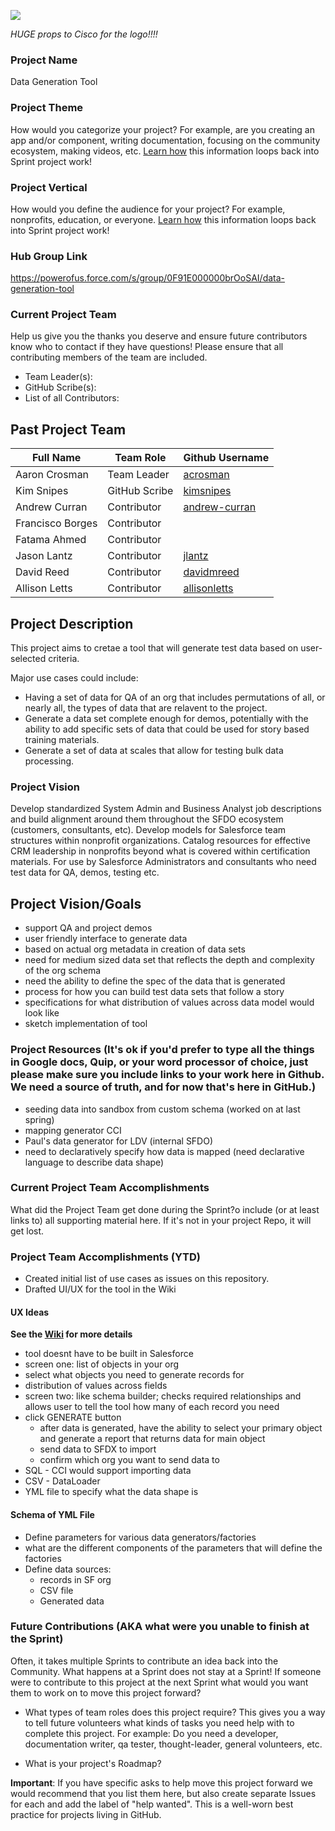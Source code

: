 
![](https://github.com/SFDO-Sprint-2019-Philadelphia/DataGenerationTool/blob/master/Assets/Data%20Generation%20Logo%20Idea%20v01_small.png)

_HUGE props to Cisco for the logo!!!!_

### Project Name
Data Generation Tool

### Project Theme
How would you categorize your project? For example, are you creating an app and/or component, writing documentation, focusing on the community ecosystem, making videos, etc. [Learn how](https://github.com/SFDO-Community-Sprints/Welcome/wiki/SFDO-Community-Sprints-Topic-Overview) this information loops back into Sprint project work!

### Project Vertical
How would you define the audience for your project? For example, nonprofits, education, or everyone. [Learn how](https://github.com/SFDO-Community-Sprints/Welcome/wiki/SFDO-Community-Sprints-Topic-Overview) this information loops back into Sprint project work!

### Hub Group Link
https://powerofus.force.com/s/group/0F91E000000brOoSAI/data-generation-tool

### Current Project Team
Help us give you the thanks you deserve and ensure future contributors know who to contact if they have questions! Please ensure that all contributing members of the team are included.
* Team Leader(s): 
* GitHub Scribe(s): 
* List of all Contributors:

## Past Project Team

Full Name | Team Role | Github Username
------------ | ------------- | -------------
Aaron Crosman | Team Leader | [acrosman](https://github.com/acrosman)
Kim Snipes | GitHub Scribe | [kimsnipes](https://github.com/kimsnipes)
Andrew Curran | Contributor | [andrew-curran](https://github.com/andrew-curran)
Francisco Borges | Contributor
Fatama Ahmed | Contributor
Jason Lantz | Contributor | [jlantz](https://github.com/jlantz)
David Reed | Contributor | [davidmreed](https://github.com/davidmreed)
Allison Letts | Contributor | [allisonletts](https://github.com/allisonletts)

## Project Description
This project aims to cretae a tool that will generate test data based on user-selected criteria. 

Major use cases could include:
* Having a set of data for QA of an org that includes permutations of all, or nearly all, the types of data that are relavent to the project.
* Generate a data set complete enough for demos, potentially with the ability to add specific sets of data that could be used for story based training materials.
* Generate a set of data at scales that allow for testing bulk data processing.

### Project Vision

Develop standardized System Admin and Business Analyst job descriptions and build alignment around them throughout the SFDO ecosystem (customers, consultants, etc). Develop models for Salesforce team structures within nonprofit organizations. Catalog resources for effective CRM leadership in nonprofits beyond what is covered within certification materials. For use by Salesforce Administrators and consultants who need test data for QA, demos, testing etc.

## Project Vision/Goals
* support QA and project demos
* user friendly interface to generate data
* based on actual org metadata in creation of data sets
* need for medium sized data set that reflects the depth and complexity of the org schema
* need the ability to define the spec of the data that is generated
* process for how you can build test data sets that follow a story
* specifications for what distribution of values across data model would look like
* sketch implementation of tool

### Project Resources (It's ok if you'd prefer to type all the things in Google docs, Quip, or your word processor of choice, just please make sure you include links to your work here in Github. We need a source of truth, and for now that's here in GitHub.)
* seeding data into sandbox from custom schema (worked on at last spring)
* mapping generator CCI
* Paul's data generator for LDV (internal SFDO)
* need to declaratively specify how data is mapped (need declarative language to describe data shape)

### Current Project Team Accomplishments
What did the Project Team get done during the Sprint?o include (or at least links to) all supporting material here. If it's not in your project Repo, it will get lost.

### Project Team Accomplishments (YTD)
* Created initial list of use cases as issues on this repository.
* Drafted UI/UX for the tool in the Wiki

#### UX Ideas 
**See the [Wiki](https://github.com/SFDO-Sprint-2019-Philadelphia/DataGenerationTool/wiki/Data-Generation-Tool-UI-Ideas) for more details**
* tool doesnt have to be built in Salesforce
* screen one: list of objects in your org
* select what objects you need to generate records for
* distribution of values across fields
* screen two: like schema builder; checks required relationships and allows user to tell the tool how many of each record you need
* click GENERATE button
    * after data is generated, have the ability to select your primary object and generate a report that returns data for main object
    * send data to SFDX to import
    * confirm which org you want to send data to
* SQL - CCI would support importing data
* CSV - DataLoader
* YML file to specify what the data shape is

#### Schema of YML File
* Define parameters for various data generators/factories
* what are the different components of the parameters that will define the factories
* Define data sources:
    * records in SF org
    * CSV file
    * Generated data

### Future Contributions (AKA what were you unable to finish at the Sprint)
Often, it takes multiple Sprints to contribute an idea back into the Community. What happens at a Sprint does not stay at a Sprint! If someone were to contribute to this project at the next Sprint what would you want them to work on to move this project forward?<br>

* What types of team roles does this project require? This gives you a way to tell future volunteers what kinds of tasks you need help with to complete this project. For example: Do you need a developer, documentation writer, qa tester, thought-leader, general volunteers, etc.

* What is your project's Roadmap?

**Important**: If you have specific asks to help move this project forward we would recommend that you list them here, but also create separate Issues for each and add the label of "help wanted". This is a well-worn best practice for projects living in GitHub.
